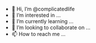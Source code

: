 - 👋 Hi, I’m @complicatedlife
- 👀 I’m interested in ...
- 🌱 I’m currently learning ...
- 💞️ I’m looking to collaborate on ...
- 📫 How to reach me ...

<!---
complicatedlife/complicatedlife is a ✨ special ✨ repository because its `README.md` (this file) appears on your GitHub profile.
You can click the Preview link to take a look at your changes.
--->
